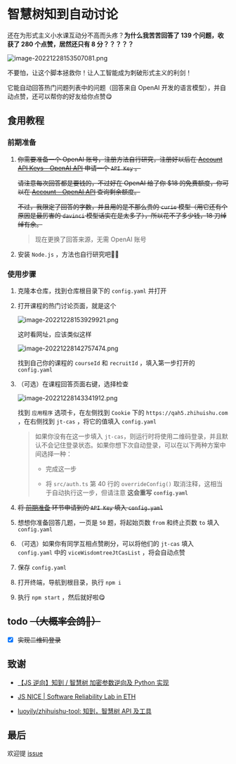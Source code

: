 # 智慧树知到自动讨论
还在为形式主义小水课互动分不高而头疼？**为什么我苦苦回答了 139 个问题，收获了 280 个点赞，居然还只有 8 分？？？？？**

![image-20221228153507081.png](https://bj.bcebos.com/baidu-rmb-video-cover-1/6a27c6a65caa86f3d0ebb4318ac469d8.png)

不要怕，让这个脚本拯救你！让人工智能成为刺破形式主义的利剑！

它能自动回答热门问题列表中的问题（回答来自 OpenAI 开发的语言模型），并自动点赞，还可以帮你的好友给你点赞😋



## 食用教程

### 前期准备

1. ~~你需要准备一个 OpenAI 账号，注册方法自行研究，注册好以后在 [Account API Keys - OpenAI API](https://beta.openai.com/account/api-keys) 申请一个 `API Key` 。~~

   ~~请注意每次回答都是要钱的，不过好在 OpenAI 给了你 $18 的免费额度，你可以在 [Account - OpenAI API](https://beta.openai.com/account/usage) 查询剩余额度。~~

   ~~不过，我限定了回答的字数，并且用的是不那么贵的 `curie` 模型（用它还有个原因是最厉害的 `davinci`  模型话实在是太多了），所以花不了多少钱，18 刀绰绰有余。~~

   > 现在更换了回答来源，无需 OpenAI 账号

2. 安装 `Node.js` ，方法也自行研究吧😶‍🌫️



### 使用步骤

1. 克隆本仓库，找到仓库根目录下的 `config.yaml` 并打开

2. 打开课程的热门讨论页面，就是这个

   ![image-20221228153929921.png](https://bj.bcebos.com/baidu-rmb-video-cover-1/e159c8ee909f8829e31335476a20e777.png)

   这时看网址，应该类似这样

   ![image-20221228142757474.png](https://bj.bcebos.com/baidu-rmb-video-cover-1/70438a033a5ac7ebf7214e82301daf0a.png)

   找到自己你的课程的 `courseId` 和 `recruitId` ，填入第一步打开的 `config.yaml`

3. （可选）在课程回答页面右键，选择检查

   ![image-20221228143341912.png](https://bj.bcebos.com/baidu-rmb-video-cover-1/a82ab90156be82cbc6c414caa053a8aa.png)

   找到 `应用程序` 选项卡，在左侧找到 `Cookie` 下的 `https://qah5.zhihuishu.com` ，在右侧找到 `jt-cas` ，将它的值填入 `config.yaml`
   
      > 如果你没有在这一步填入 `jt-cas`，则运行时将使用二维码登录，并且默认不会记住登录状态。如果你想下次自动登录，可以在以下两种方案中间选择一种：
   >
   > - 完成这一步
   >
   > - 将 `src/auth.ts` 第 40 行的 `overrideConfig()` 取消注释，这相当于自动执行这一步，但请注意 **这会重写 `config.yaml`** 

4. ~~将 [前期准备](#前期准备) 环节申请到的 `API Key` 填入 `config.yaml`~~

5. 想想你准备回答几题，一页是 `50` 题，将起始页数 `from` 和终止页数 `to` 填入 `config.yaml` 

5. （可选）如果你有同学互相点赞刷分，可以将他们的 `jt-cas` 填入 `config.yaml` 中的 `viceWisdomtreeJtCasList` ，将会自动点赞

5. 保存  `config.yaml` 

9. 打开终端，导航到根目录，执行 `npm i`

9. 执行 `npm start` ，然后就好啦😋




## todo ~~（大概率会鸽🤥）~~

- [x] ~~实现二维码登录~~



## 致谢

 - [【JS 逆向】知到 / 智慧树 加密参数逆向及 Python 实现](https://www.bilibili.com/read/cv15620703) 

- [JS NICE | Software Reliability Lab in ETH](http://jsnice.org/) 

- [luoyily/zhihuishu-tool: 知到，智慧树 API 及工具](https://github.com/luoyily/zhihuishu-tool)



## 最后

欢迎提 [issue](https://github.com/JiunnTarn/wisdomtree_auto_discuss/issues) 


